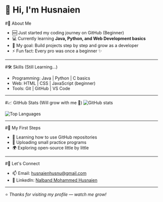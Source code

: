# 👋 Hi, I'm Husnaien

#🌱 About Me
- 🆕 Just started my coding journey on GitHub (Beginner)
- 💻 Currently learning **Java, Python, and Web Development basics**
- 🎯 My goal: Build projects step by step and grow as a developer
- ⚡ Fun fact: Every pro was once a beginner ✨

---

#🛠️ Skills (Still Learning...)
- Programming: Java | Python | C basics
- Web: HTML | CSS | JavaScript (beginner)
- Tools: Git | GitHub | VS Code

---

#📈 GitHub Stats (Will grow with me 🚀)
![GitHub stats](https://github-readme-stats.vercel.app/api?username=YourUsername&show_icons=true&theme=radical)

![Top Languages](https://github-readme-stats.vercel.app/api/top-langs/?username=YourUsername&layout=compact&theme=radical)

---

#🌟 My First Steps
- 📂 Learning how to use GitHub repositories
- 📝 Uploading small practice programs
- 🌍 Exploring open-source little by little

---

#🤝 Let's Connect
- 📫 Email: husnaienhusnu@gmail.com
- 💼 LinkedIn: [Nalband Mohammed Husnaien](www.linkedin.com/in/nalband-mohammed-husnaien-710971322) 

---

⭐️ *Thanks for visiting my profile — watch me grow!*
